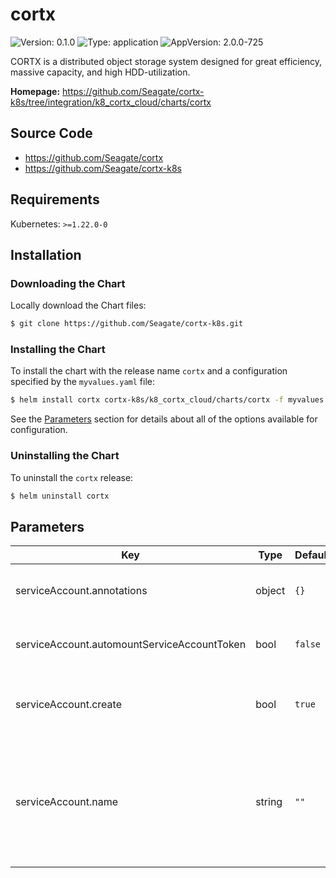 # cortx

![Version: 0.1.0](https://img.shields.io/badge/Version-0.1.0-informational?style=flat-square) ![Type: application](https://img.shields.io/badge/Type-application-informational?style=flat-square) ![AppVersion: 2.0.0-725](https://img.shields.io/badge/AppVersion-2.0.0--725-informational?style=flat-square)

CORTX is a distributed object storage system designed for great efficiency, massive capacity, and high HDD-utilization.

**Homepage:** <https://github.com/Seagate/cortx-k8s/tree/integration/k8_cortx_cloud/charts/cortx>

## Source Code

* <https://github.com/Seagate/cortx>
* <https://github.com/Seagate/cortx-k8s>

## Requirements

Kubernetes: `>=1.22.0-0`

## Installation

### Downloading the Chart

Locally download the Chart files:

```bash
$ git clone https://github.com/Seagate/cortx-k8s.git
```

### Installing the Chart

To install the chart with the release name `cortx` and a configuration specified by the `myvalues.yaml` file:

```bash
$ helm install cortx cortx-k8s/k8_cortx_cloud/charts/cortx -f myvalues.yaml
```

See the [Parameters](#parameters) section for details about all of the options available for configuration.

### Uninstalling the Chart

To uninstall the `cortx` release:

```bash
$ helm uninstall cortx
```

## Parameters

| Key | Type | Default | Description |
|-----|------|---------|-------------|
| serviceAccount.annotations | object | `{}` | Custom annotations for the CORTX ServiceAccount |
| serviceAccount.automountServiceAccountToken | bool | `false` | Enable/disable auto mounting of the service account token |
| serviceAccount.create | bool | `true` | Enable the creation of a ServiceAccount for CORTX pods |
| serviceAccount.name | string | `""` | The name of the service account to use. If not set and `create` is true, a name is generated using the fullname template |
